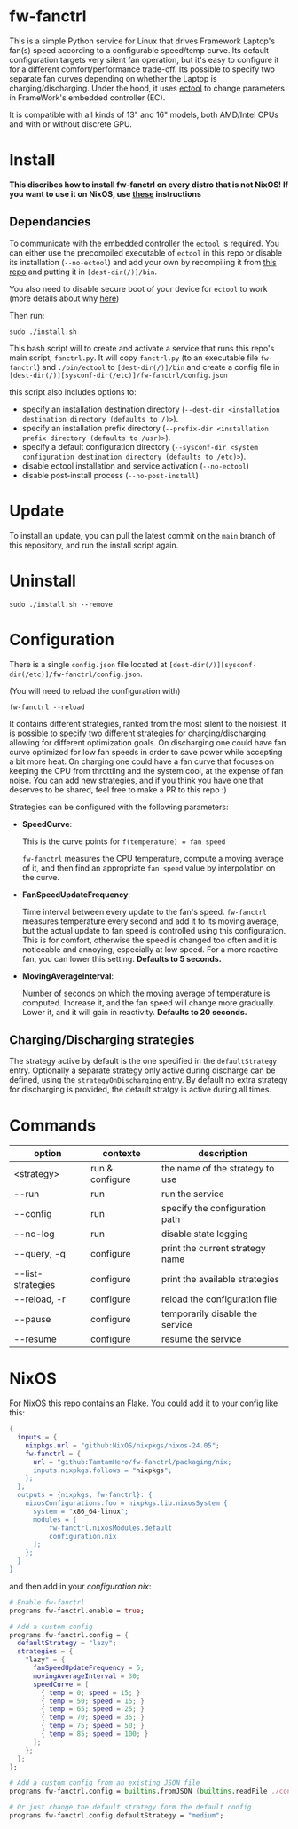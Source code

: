 # fw-fanctrl

This is a simple Python service for Linux that drives Framework Laptop's fan(s) speed according to a configurable speed/temp curve.
Its default configuration targets very silent fan operation, but it's easy to configure it for a different comfort/performance trade-off.
Its possible to specify two separate fan curves depending on whether the Laptop is charging/discharging.
Under the hood, it uses [ectool](https://gitlab.howett.net/DHowett/ectool) to change parameters in FrameWork's embedded controller (EC).

It is compatible with all kinds of 13" and 16" models, both AMD/Intel CPUs and with or without discrete GPU.

# Install

**This discribes how to install fw-fanctrl on every distro that is not NixOS! If you want to use it on NixOS, use [these](#nixos) instructions**

## Dependancies

To communicate with the embedded controller the `ectool` is required.
You can either use the precompiled executable of `ectool` in this repo or
disable its installation (`--no-ectool`) and add your own by recompiling it from [this repo](https://gitlab.howett.net/DHowett/ectool) and putting it in `[dest-dir(/)]/bin`.

You also need to disable secure boot of your device for `ectool` to work (more details about why [here](https://www.howett.net/posts/2021-12-framework-ec/#using-fw-ectool))

Then run:
```
sudo ./install.sh
```

This bash script will to create and activate a service that runs this repo's main script, `fanctrl.py`.
It will copy `fanctrl.py` (to an executable file `fw-fanctrl`) and `./bin/ectool` to `[dest-dir(/)]/bin` and create a config file
in `[dest-dir(/)][sysconf-dir(/etc)]/fw-fanctrl/config.json`

this script also includes options to:
- specify an installation destination directory (`--dest-dir <installation destination directory (defaults to /)>`).
- specify an installation prefix directory (`--prefix-dir <installation prefix directory (defaults to /usr)>`).
- specify a default configuration directory (`--sysconf-dir <system configuration destination directory (defaults to /etc)>`).
- disable ectool installation and service activation (`--no-ectool`)
- disable post-install process (`--no-post-install`)

# Update

To install an update, you can pull the latest commit on the `main` branch of this repository, and run the install script again.

# Uninstall
```
sudo ./install.sh --remove
```

# Configuration

There is a single `config.json` file located at `[dest-dir(/)][sysconf-dir(/etc)]/fw-fanctrl/config.json`.

(You will need to reload the configuration with)
```
fw-fanctrl --reload
```

It contains different strategies, ranked from the most silent to the noisiest. It is possible to specify two different strategies for charging/discharging allowing for different optimization goals.
On discharging one could have fan curve optimized for low fan speeds in order to save power while accepting a bit more heat. 
On charging one could have a fan curve that focuses on keeping the CPU from throttling and the system cool, at the expense of fan noise.
You can add new strategies, and if you think you have one that deserves to be shared, feel free to make a PR to this repo :)

Strategies can be configured with the following parameters:

- **SpeedCurve**:

    This is the curve points for `f(temperature) = fan speed`

    `fw-fanctrl` measures the CPU temperature, compute a moving average of it, and then find an appropriate `fan speed` value by interpolation on the curve.

- **FanSpeedUpdateFrequency**:

    Time interval between every update to the fan's speed. `fw-fanctrl` measures temperature every second and add it to its moving average, but the actual update to fan speed is controlled using this configuration. This is for comfort, otherwise the speed is changed too often and it is noticeable and annoying, especially at low speed.
    For a more reactive fan, you can lower this setting. **Defaults to 5 seconds.**

- **MovingAverageInterval**:

    Number of seconds on which the moving average of temperature is computed. Increase it, and the fan speed will change more gradually. Lower it, and it will gain in reactivity. **Defaults to 20 seconds.**

## Charging/Discharging strategies

The strategy active by default is the one specified in the `defaultStrategy` entry. Optionally a separate strategy only active during discharge can be defined, using the `strategyOnDischarging` entry. By default no extra strategy for discharging is provided, the default stratgy is active during all times.

# Commands

| option            | contexte        | description                     |
|-------------------|-----------------|---------------------------------|
| \<strategy>       | run & configure | the name of the strategy to use |
| --run             | run             | run the service                 |
| --config          | run             | specify the configuration path  |
| --no-log          | run             | disable state logging           |
| --query, -q       | configure       | print the current strategy name |
| --list-strategies | configure       | print the available strategies  |
| --reload, -r      | configure       | reload the configuration file   |
| --pause           | configure       | temporarily disable the service |
| --resume          | configure       | resume the service              |

# NixOS

For NixOS this repo contains an Flake. You could add it to your config like this:

```nix
{
  inputs = {
    nixpkgs.url = "github:NixOS/nixpkgs/nixos-24.05";
    fw-fanctrl = {
      url = "github:TamtamHero/fw-fanctrl/packaging/nix;
      inputs.nixpkgs.follows = "nixpkgs";
    };
  };
  outputs = {nixpkgs, fw-fanctrl}: {
    nixosConfigurations.foo = nixpkgs.lib.nixosSystem {
      system = "x86_64-linux";
      modules = [
          fw-fanctrl.nixosModules.default
          configuration.nix
      ];
    };
  }
}
```
and then add in your *configuration.nix*:
```nix
# Enable fw-fanctrl
programs.fw-fanctrl.enable = true;

# Add a custom config
programs.fw-fanctrl.config = {
  defaultStrategy = "lazy";
  strategies = {
    "lazy" = {
      fanSpeedUpdateFrequency = 5;
      movingAverageInterval = 30;
      speedCurve = [
        { temp = 0; speed = 15; }
        { temp = 50; speed = 15; }
        { temp = 65; speed = 25; }
        { temp = 70; speed = 35; }
        { temp = 75; speed = 50; }
        { temp = 85; speed = 100; }
      ];
    };
  };
};

# Add a custom config from an existing JSON file
programs.fw-fanctrl.config = builtins.fromJSON (builtins.readFile ./config.json)

# Or just change the default strategy form the default config
programs.fw-fanctrl.config.defaultStrategy = "medium";
```

